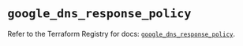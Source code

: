 # `google_dns_response_policy`

Refer to the Terraform Registry for docs: [`google_dns_response_policy`](https://registry.terraform.io/providers/hashicorp/google/6.24.0/docs/resources/dns_response_policy).
